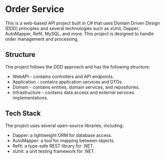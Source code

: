 # Order Service

This is a web-based API project built in C# that uses Domain Driven Design (DDD) principles and several technologies such as xUnit, Dapper, AutoMapper, Refit, MySQL, and more. This project is designed to handle order management and processing.

## Structure

The project follows the DDD approach and has the following structure:

- WebAPI - contains controllers and API endpoints.
- Application - contains application services and DTOs.
- Domain - contains entities, domain services, and repositories.
- Infrastructure - contains data access and external services implementations.

## Tech Stack

The project uses several open-source libraries, including:

- Dapper: a lightweight ORM for database access.
- AutoMapper: a tool for mapping between objects.
- Refit: a type-safe REST library for .NET.
- xUnit: a unit testing framework for .NET.
